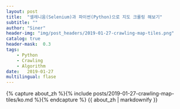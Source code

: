 ```yaml
---
layout: post
title:  "셀레니움(Selenium)과 파이썬(Python)으로 지도 크롤링 해보기"
subtitle: ""
author: "Siner"
header-img: "img/post_headers/2019-01-27-crawling-map-tiles.png"
catalog: true
header-mask:  0.3
tags:
    - Python
    - Crawling
    - Algorithm
date:   2019-01-27
multilingual: flase
---
```

<!-- Chinese Version -->
<div class="zh post-container">
    {% capture about_zh %}{% include posts/2019-01-27-crawling-map-tiles/ko.md %}{% endcapture %}
    {{ about_zh | markdownify }}
</div>
